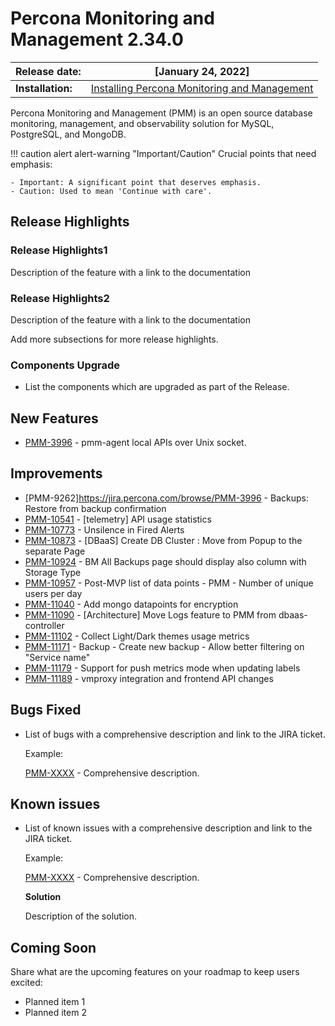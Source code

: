 
# Percona Monitoring and Management 2.34.0


| **Release date:** | [January 24, 2022]                                                                                    |
| ----------------- | ----------------------------------------------------------------------------------------------- |
| **Installation:** | [Installing Percona Monitoring and Management](https://www.percona.com/software/pmm/quickstart) |

Percona Monitoring and Management (PMM) is an open source database monitoring, management, and observability solution for MySQL, PostgreSQL, and MongoDB.

!!! caution alert alert-warning "Important/Caution"
    Crucial points that need emphasis:

    - Important: A significant point that deserves emphasis.
    - Caution: Used to mean 'Continue with care'.


## Release Highlights




### Release Highlights1 
Description of the feature with a link to the documentation


### Release Highlights2
Description of the feature  with a link to the documentation

Add more subsections for more release highlights.



### Components Upgrade
- List the components which are upgraded as part of the Release.

## New Features

    
- [PMM-3996](https://jira.percona.com/browse/PMM-3996) - pmm-agent local APIs over Unix socket.



## Improvements

- [PMM-9262]https://jira.percona.com/browse/PMM-3996 - Backups: Restore from backup confirmation
- [PMM-10541](https://jira.percona.com/browse/PMM-10541) - [telemetry] API usage statistics
- [PMM-10773](https://jira.percona.com/browse/PMM-10773) - Unsilence in Fired Alerts
- [PMM-10873](https://jira.percona.com/browse/PMM-10873) - [DBaaS] Create DB Cluster : Move from Popup to the separate Page
- [PMM-10924](https://jira.percona.com/browse/PMM-10924) - BM All Backups page should display also column with Storage Type
- [PMM-10957](https://jira.percona.com/browse/PMM-10957) - Post-MVP list of data points - PMM - Number of unique users per day
- [PMM-11040](https://jira.percona.com/browse/PMM-11040) - Add mongo datapoints for encryption
- [PMM-11090](https://jira.percona.com/browse/PMM-11090) - [Architecture] Move Logs feature to PMM from dbaas-controller
- [PMM-11102](https://jira.percona.com/browse/PMM-11102) - Collect Light/Dark themes usage metrics
- [PMM-11171](https://jira.percona.com/browse/PMM-11171) - Backup - Create new backup - Allow better filtering on "Service name"
- [PMM-11179](https://jira.percona.com/browse/PMM-11179) - Support for push metrics mode when updating labels
- [PMM-11189](https://jira.percona.com/browse/PMM-11189) - vmproxy integration and frontend API changes

 

## Bugs Fixed

- ​​List of bugs with a comprehensive description and link to the JIRA ticket.

    Example:

    [PMM-XXXX](https://jira.percona.com/browse/PMM-XXXX) - Comprehensive description.



## Known issues

- ​List of known issues with a  comprehensive description and link to the JIRA ticket.

    Example:

    [PMM-XXXX](https://jira.percona.com/browse/PMM-XXXX) - Comprehensive description.


    **Solution**

    Description of the solution.


## Coming Soon

  Share what are the upcoming features on your roadmap to keep users excited:

- Planned item 1
- Planned item 2
